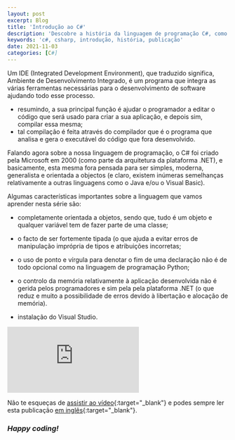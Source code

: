 ```yaml
---
layout: post
excerpt: Blog
title: 'Introdução ao C#'
description: 'Descobre a história da linguagem de programação C#, como surgiu e os seus pontos fortes. Obtém respostas às tuas dúvidas com o resumo apresentado.'
keywords: 'c#, csharp, introdução, história, publicação'
date: 2021-11-03
categories: [C#]
---
```


Um IDE (Integrated Development Environment), que traduzido significa, Ambiente de Desenvolvimento Integrado, é um programa que integra as várias ferramentas necessárias para o desenvolvimento de software ajudando todo esse processo.

- resumindo, a sua principal função é ajudar o programador a editar o código que será usado para criar a sua aplicação, e depois sim, compilar essa mesma;
- tal compilação é feita através do compilador que é o programa que analisa e gera o executável do código que fora desenvolvido.

Falando agora sobre a nossa linguagem de programação, o C# foi criado pela Microsoft em 2000 (como parte da arquitetura da plataforma .NET), e basicamente, esta mesma fora pensada para ser simples, moderna, generalista e orientada a objectos (e claro, existem inúmeras semelhanças relativamente a outras linguagens como o Java e/ou o Visual Basic).

Algumas características importantes sobre a linguagem que vamos aprender nesta série são:

- completamente orientada a objetos, sendo que, tudo é um objeto e qualquer variável tem de fazer parte de uma classe;
- o facto de ser fortemente tipada (o que ajuda a evitar erros de manipulação imprópria de tipos e atribuições incorretas;
- o uso de ponto e vírgula para denotar o fim de uma declaração não é de todo opcional como na linguagem de programação Python;
- o controlo da memória relativamente à aplicação desenvolvida não é gerida pelos programadores e sim pela pela plataforma .NET (o que reduz e muito a possibilidade de erros devido à libertação e alocação de memória).

- instalação do Visual Studio.

<div class="video-container">
  <iframe src="https://www.youtube.com/embed/JuVlWkNqRMA" frameborder="0" allowfullscreen></iframe>
</div>

Não te esqueças de [assistir ao vídeo](https://youtu.be/JuVlWkNqRMA){:target="\_blank"} e podes sempre ler esta publicação [em inglês](https://nelsonsilvadev.com/blog/introduction-to-csharp/){:target="\_blank"}.

### _Happy coding!_
